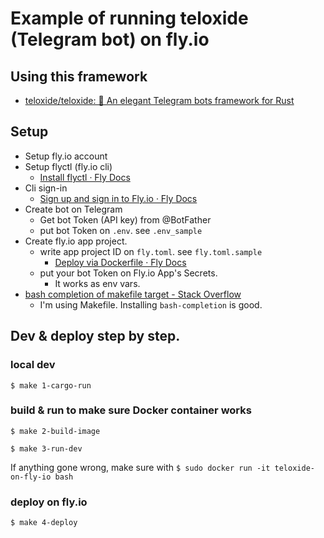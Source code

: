 
# Example of running teloxide (Telegram bot) on fly.io

## Using this framework

- [teloxide/teloxide: 🤖 An elegant Telegram bots framework for Rust](https://github.com/teloxide/teloxide)


## Setup

- Setup fly.io account
- Setup flyctl (fly.io cli)
  - [Install flyctl · Fly Docs](https://fly.io/docs/hands-on/install-flyctl/)
- Cli sign-in
  - [Sign up and sign in to Fly.io · Fly Docs](https://fly.io/docs/getting-started/log-in-to-fly/)
- Create bot on Telegram
  - Get bot Token (API key) from @BotFather
  - put bot Token on `.env`. see `.env_sample`
- Create fly.io app project.
  - write app project ID on `fly.toml`. see `fly.toml.sample`
    - [Deploy via Dockerfile · Fly Docs](https://fly.io/docs/languages-and-frameworks/dockerfile/)
  - put your bot Token on Fly.io App's Secrets.
    - It works as env vars.
- [bash completion of makefile target - Stack Overflow](https://stackoverflow.com/a/54094920/6265422)
  - I'm using Makefile. Installing `bash-completion` is good.


## Dev & deploy step by step.

### local dev

`$ make 1-cargo-run`

### build & run to make sure Docker container works

`$ make 2-build-image`

`$ make 3-run-dev`

If anything gone wrong, make sure with
`$ sudo docker run -it teloxide-on-fly-io bash`

### deploy on fly.io

`$ make 4-deploy`




